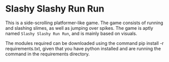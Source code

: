 # Slashy Slashy Run Run
This is a side-scrolling platformer-like game. The game consists of running and slashing slimes, as well as jumping over spikes. The game is aptly named `Slashy Slashy Run Run`, and is mainly based on visuals.

The modules required can be downloaded using the command pip install -r requirements.txt, given that you have python installed and are running the command in the requirements directory.
